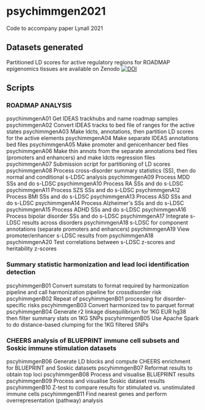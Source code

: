 # psychimmgen2021

Code to accompany paper Lynall 2021

## Datasets generated

Partitioned LD scores for active regulatory regions for ROADMAP epigenomics tissues are available on Zenodo [![DOI](https://zenodo.org/badge/DOI/10.5281/zenodo.5153661.svg)](https://doi.org/10.5281/zenodo.5153661)

## Scripts

### ROADMAP ANALYSIS
psychimmgenA01  Get IDEAS trackhubs and name roadmap samples
psychimmgenA02  Convert IDEAS tracks to bed file of ranges for the active states
psychimmgenA03	Make ldcts, annotations, then partition LD scores for the active elements
psychimmgenA04 	Make separate IDEAS annotations bed files 
psychimmgenA05	Make promoter and genicenhancer bed files
psychimmgenA06	Make thin annots from the separate annotations bed files (promoters and enhancers) and make ldcts regression files
psychimmgenA07	Submission script for partitioning of LD scores
psychimmgenA08	Process cross-disorder summary statistics (SS), then do normal and conditional s-LDSC analysis 
psychimmgenA09	Process MDD SSs and do s-LDSC 
psychimmgenA10	Process RA SSs and do s-LDSC
psychimmgenA11	Process SZS SSs and do s-LDSC
psychimmgenA12	Process BMI SSs and do s-LDSC
psychimmgenA13	Process ASD SSs and do s-LDSC
psychimmgenA14	Process Alzheimer's SSs and do s-LDSC
psychimmgenA15	Process ADHD SSs and do s-LDSC
psychimmgenA16	Process bipolar disorder SSs and do s-LDSC
psychimmgenA17	Integrate s-LDSC results across disorders
psychimmgenA18	s-LDSC for component annotations (separate promoters and enhancers) 
psychimmgenA19	View promoter/enhancer s-LDSC results from psychimmgenA18
psychimmgenA20	Test correlations between s-LDSC z-scores and heritability z-scores

### Summary statistic harmonization and lead loci identification detection
pscyhimmgenB01	Convert sumstats to format required by harmonization pipeline and call harmonization pipeline for crossdisorder risk
pscyhimmgenB02  Repeat of pscyhimmgenB01 processing for disorder-specific risks
pscyhimmgenB03	Convert harmonized tsv to parquet format
pscyhimmgenB04	Generate r2 linkage disequilibrium for 1KG EUR hg38 then filter summary stats on 1KG SNPs
pscyhimmgenB05	Use Apache Spark to do distance-based clumping for the 1KG filtered SNPs

### CHEERS analysis of BLUEPRINT immune cell subsets and Soskic immune stimulation datasets
pscyhimmgenB06	Generate LD blocks and compute CHEERS enrichment for BLUEPRINT and Soskic datasets
pscyhimmgenB07	Reformat results to obtain top loci
pscyhimmgenB08	Process and visualise BLUEPRINT results
pscyhimmgenB09	Process and visualise Soskic dataset results
pscyhimmgenB10	Z-test to compare results for stimulated vs. unstimulated immune cells
pscyhimmgenB11	Find nearest genes and perform overrepresentation (pathway) analysis
